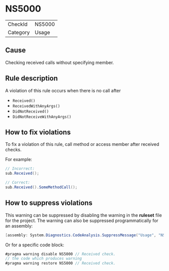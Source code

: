 ﻿# NS5000

<table>
<tr>
  <td>CheckId</td>
  <td>NS5000</td>
</tr>
<tr>
  <td>Category</td>
  <td>Usage</td>
</tr>
</table>

## Cause

Checking received calls without specifying member.

## Rule description

A violation of this rule occurs when there is no call after
- `Received()`
- `ReceivedWithAnyArgs()`
- `DidNotReceived()`
- `DidNotReceiveWithAnyArgs()`

## How to fix violations

To fix a violation of this rule, call method or access member after received checks.

For example:

````c#
// Incorrect:
sub.Received();

// Correct:
sub.Received().SomeMethodCall();
````

## How to suppress violations

This warning can be suppressed by disabling the warning in the **ruleset** file for the project.
The warning can also be suppressed programmatically for an assembly:
````c#
[assembly: System.Diagnostics.CodeAnalysis.SuppressMessage("Usage", "NS5000:Received check.", Justification = "Reviewed")]
````

Or for a specific code block:
````c#
#pragma warning disable NS5000 // Received check.
// the code which produces warning
#pragma warning restore NS5000 // Received check.
